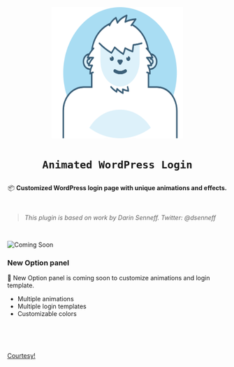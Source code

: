 <div align="center">
  
<img src="https://raw.githubusercontent.com/jimi008/Animated-WordPress-Login/master/public/img/plugin-header-logo.png" width="300" height="300">

</div>

<h1 align="center">
  
`Animated WordPress Login` 

</h1>

<div align="center">
  
📦 <b>Customized WordPress login page with unique animations and effects.</b>

</div>

<br>

> *This plugin is based on work by Darin Senneff. Twitter: @dsenneff*

<br>

![Coming Soon](https://img.icons8.com/color/100/000000/coming-soon.png)


### New Option panel 

🚀 New Option panel is coming soon to customize animations and login template. 

- Multiple animations
- Multiple login templates 
- Customizable colors

<br>
<br>
<br>

[Courtesy!](https://www.browserstack.com)
